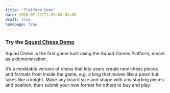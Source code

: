 ```yaml
---
title: "Platform Demo"
date: 2020-07-21T21:05:04-03:00
draft: true
homepage: true
---
```


### Try the [Squad Chess Demo](https://chess.squad.games)

Squad Chess is the first game built using the Squad Games Platform,
meant as a demonstration.

It’s a moddable version of chess that lets users create new chess
pieces and formats from inside the game, e.g. a king that moves like a
pawn but takes like a knight. Make any board size and shape
with any starting pieces and position, then submit your new format for
others to buy and play.



